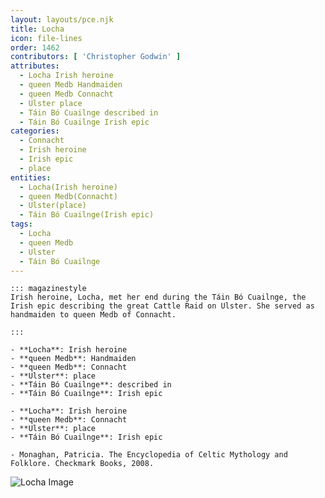 ```yaml
---
layout: layouts/pce.njk
title: Locha
icon: file-lines
order: 1462
contributors: [ 'Christopher Godwin' ]
attributes:
  - Locha Irish heroine
  - queen Medb Handmaiden
  - queen Medb Connacht
  - Ulster place
  - Táin Bó Cuailnge described in
  - Táin Bó Cuailnge Irish epic
categories:
  - Connacht
  - Irish heroine
  - Irish epic
  - place
entities:
  - Locha(Irish heroine)
  - queen Medb(Connacht)
  - Ulster(place)
  - Táin Bó Cuailnge(Irish epic)
tags:
  - Locha
  - queen Medb
  - Ulster
  - Táin Bó Cuailnge
---
```

``` tab [group1:Info]
::: magazinestyle
Irish heroine, Locha, met her end during the Táin Bó Cuailnge, the Irish epic describing the great Cattle Raid on Ulster. She served as handmaiden to queen Medb of Connacht.

:::
```
``` tab [group1:Attributes]
- **Locha**: Irish heroine
- **queen Medb**: Handmaiden
- **queen Medb**: Connacht
- **Ulster**: place
- **Táin Bó Cuailnge**: described in
- **Táin Bó Cuailnge**: Irish epic
```
``` tab [group1:Entities]
- **Locha**: Irish heroine
- **queen Medb**: Connacht
- **Ulster**: place
- **Táin Bó Cuailnge**: Irish epic
```
``` tab [group1:Sources]
- Monaghan, Patricia. The Encyclopedia of Celtic Mythology and Folklore. Checkmark Books, 2008.
```
![Locha Image](https://upload.wikimedia.org/wikipedia/commons/1/11/Illustrations_of_Exotic_Entomology_Callimorpha_Diaphana.jpg)
